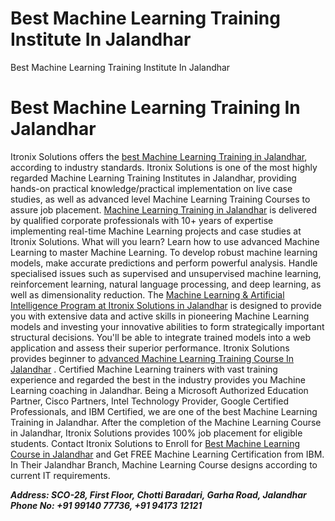 # Best Machine Learning Training Institute In Jalandhar
Best Machine Learning Training Institute In Jalandhar
<html>
  <head>
    <title>Best Machine Learning Training Institute In Jalandhar</title>
  </head>
  <body>
    <h1>Best Machine Learning Training In Jalandhar</h1>
    <p> Itronix Solutions offers the <a href="https://itronixsolution.com/machine-learning-training-jalandhar/">best Machine Learning Training in Jalandhar</a>, according to industry standards. Itronix Solutions is one of the most highly regarded Machine Learning Training Institutes in Jalandhar, providing hands-on practical knowledge/practical implementation on live case studies, as well as advanced level Machine Learning Training Courses to assure job placement. <a href="https://www.itronixsolutions.com/machine-learning-training-mohali/">Machine Learning Training in Jalandhar</a> is delivered by qualified corporate professionals with 10+ years of expertise implementing real-time Machine Learning projects and case studies at Itronix Solutions.
What will you learn?
Learn how to use advanced Machine Learning to master Machine Learning.
To develop robust machine learning models, make accurate predictions and perform powerful analysis.
Handle specialised issues such as supervised and unsupervised machine learning, reinforcement learning, natural language processing, and deep learning, as well as dimensionality reduction.
The <a href="https://thedigitaladda.com/machine-learning-training-courses-in-ludhiana/">Machine Learning & Artificial Intelligence Program at Itronix Solutions in Jalandhar</a> is designed to provide you with extensive data and active skills in pioneering Machine Learning models and investing your innovative abilities to form strategically important structural decisions.
You'll be able to integrate trained models into a web application and assess their superior performance.
Itronix Solutions provides beginner to <a href="https://ccnatrainingjalandhar.in/machine-learning-training-in-jalandhar/">advanced Machine Learning Training Course In Jalandhar</a> . Certified Machine Learning trainers with vast training experience and regarded the best in the industry provides you Machine Learning coaching in Jalandhar.
Being a Microsoft Authorized Education Partner, Cisco Partners, Intel Technology Provider, Google Certified Professionals, and IBM Certified, we are one of the best Machine Learning Training in Jalandhar. After the completion of the Machine Learning Course in Jalandhar, Itronix Solutions provides 100% job placement for eligible students.
      Contact Itronix Solutions to Enroll for <a href="https://priyadogra.com/machine-learning-training-chandigarh/">Best Machine Learning Course in Jalandhar</a> and Get FREE Machine Learning Certification from IBM. In Their Jalandhar Branch, Machine Learning Course designs according to current IT requirements.</p>
<address> <b> Address: SCO-28, First Floor, Chotti Baradari, Garha Road, Jalandhar
  Phone No: +91 99140 77736, +91 94173 12121 <b> </address>
  </body>
  </html>

